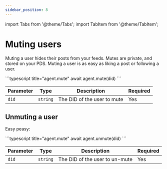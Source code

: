 ```yaml
---
sidebar_position: 8
---
```


import Tabs from '@theme/Tabs';
import TabItem from '@theme/TabItem';

# Muting users

Muting a user hides their posts from your feeds. Mutes are private, and stored
on your PDS. Muting a user is as easy as liking a post or following a user.

<Tabs groupId="sdk">
  <TabItem value="ts" label="Typescript">
    ```typescript title="agent.mute"
      await agent.mute(did)
    ```
  </TabItem>
</Tabs>

| Parameter | Type     | Description                 | Required |
| --------- | -------- | --------------------------- | -------- |
| `did`     | `string` | The DID of the user to mute | Yes      |

## Unmuting a user

Easy peasy:

<Tabs groupId="sdk">
  <TabItem value="ts" label="Typescript">
    ```typescript title="agent.mute"
      await agent.unmute(did)
    ```
  </TabItem>
</Tabs>

| Parameter | Type     | Description                    | Required |
| --------- | -------- | ------------------------------ | -------- |
| `did`     | `string` | The DID of the user to un-mute | Yes      |
